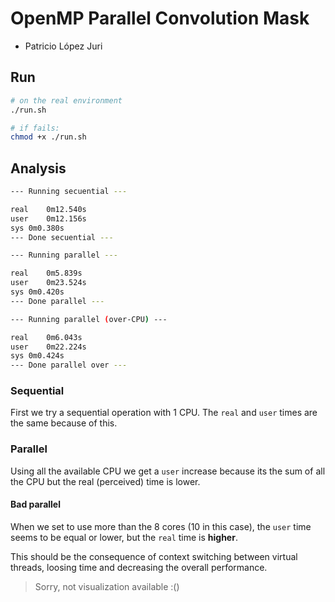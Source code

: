 # OpenMP Parallel Convolution Mask

* Patricio López Juri

## Run

```sh
# on the real environment
./run.sh

# if fails:
chmod +x ./run.sh
```

## Analysis


```sh
--- Running secuential ---

real	0m12.540s
user	0m12.156s
sys	0m0.380s
--- Done secuential ---

--- Running parallel ---

real	0m5.839s
user	0m23.524s
sys	0m0.420s
--- Done parallel ---

--- Running parallel (over-CPU) ---

real	0m6.043s
user	0m22.224s
sys	0m0.424s
--- Done parallel over ---
```

### Sequential

First we try a sequential operation with 1 CPU. The `real` and `user` times are the same because of this.

### Parallel

Using all the available CPU we get a `user` increase because its the sum of all the CPU but the real (perceived) time is lower.

#### Bad parallel

When we set to use more than the 8 cores (10 in this case), the `user` time seems to be equal or lower, but the `real` time is **higher**.

This should be the consequence of context switching between virtual threads, loosing time and decreasing the overall performance.

> Sorry, not visualization available :()
